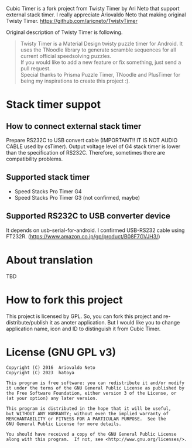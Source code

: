 Cubic Timer is a fork project from Twisty Timer by Ari Neto that support external stack timer.
I really appreciate Ariovaldo Neto that making original Twisty Timer.
https://github.com/aricneto/TwistyTimer

Original description of Twisty Timer is following.

> Twisty Timer is a Material Design twisty puzzle timer for Android. It uses the TNoodle library to generate scramble sequences for all current official speedsolving puzzles.  
> If you would like to add a new feature or fix something, just send a pull request.  
> Special thanks to Prisma Puzzle Timer, TNoodle and PlusTimer for being my inspirations to create this project :).

# Stack timer suppot
## How to connect external stack timer
Prepare RS232C to USB convert cable (IMPORTANT!! IT IS NOT AUDIO CABLE used by csTimer).
Output voltage level of G4 stack timer is lower than the specification of RS232C.
Therefore, sometimes there are compatibility problems.

## Supported stack timer
- Speed Stacks Pro Timer G4
- Speed Stacks Pro Timer G3 (not confirmed, maybe)

## Supported RS232C to USB converter device
It depends on usb-serial-for-android.
I confirmed USB-RS232 cable using FT232R.
(https://www.amazon.co.jp/gp/product/B08F7GVJH3/)

# About translation
TBD

# How to fork this project
This project is licensed by GPL. So, you can fork this project and re-distribute/publish it as anoter application.
But I would like you to change application name, icon and ID to distinguish it from Cubic Timer.

# License (GNU GPL v3)

    Copyright (C) 2016  Ariovaldo Neto
    Copyright (C) 2023  hatoya

    This program is free software: you can redistribute it and/or modify
    it under the terms of the GNU General Public License as published by
    the Free Software Foundation, either version 3 of the License, or
    (at your option) any later version.

    This program is distributed in the hope that it will be useful,
    but WITHOUT ANY WARRANTY; without even the implied warranty of
    MERCHANTABILITY or FITNESS FOR A PARTICULAR PURPOSE.  See the
    GNU General Public License for more details.

    You should have received a copy of the GNU General Public License
    along with this program.  If not, see <http://www.gnu.org/licenses/>.
